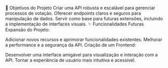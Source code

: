 🚀 Objetivos do Projeto
Criar uma API robusta e escalável para gerenciar processos de votação.
Oferecer endpoints claros e seguros para manipulação de dados.
Servir como base para futuras extensões, incluindo a implementação de interfaces visuais.
✨ Funcionalidades Futuras
Expansão do Projeto:

Adicionar novos recursos e aprimorar funcionalidades existentes.
Melhorar a performance e a segurança da API.
Criação de um Frontend:

Desenvolver uma interface amigável para visualização e interação com a API.
Tornar a experiência de usuário mais intuitiva e acessível.
